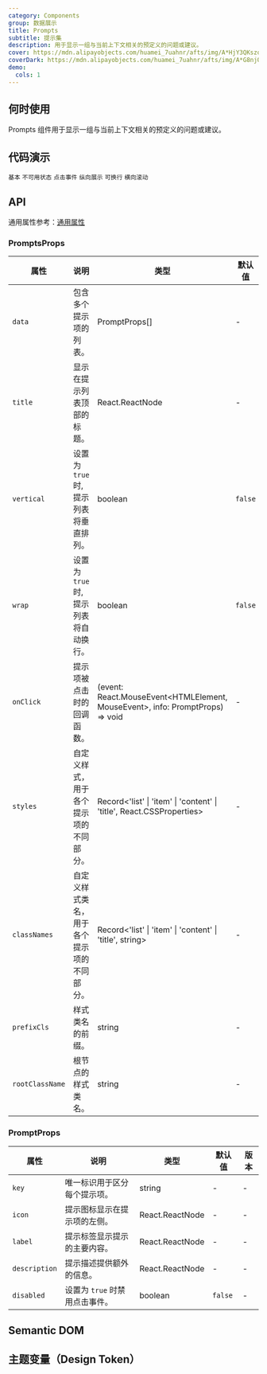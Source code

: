 ```yaml
---
category: Components
group: 数据展示
title: Prompts
subtitle: 提示集
description: 用于显示一组与当前上下文相关的预定义的问题或建议。
cover: https://mdn.alipayobjects.com/huamei_7uahnr/afts/img/A*HjY3QKszqFEAAAAAAAAAAAAADrJ8AQ/original
coverDark: https://mdn.alipayobjects.com/huamei_7uahnr/afts/img/A*G8njQogkGwAAAAAAAAAAAAAADrJ8AQ/original
demo:
  cols: 1
---
```


## 何时使用

Prompts 组件用于显示一组与当前上下文相关的预定义的问题或建议。

## 代码演示

<!-- prettier-ignore -->
<code src="./demo/basic.tsx">基本</code>
<code src="./demo/disabled.tsx">不可用状态</code>
<code src="./demo/onclick.tsx">点击事件</code>
<code src="./demo/flex-vertical.tsx">纵向展示</code>
<code src="./demo/flex-wrap.tsx">可换行</code>
<code src="./demo/with-scroll.tsx">横向滚动</code>
## API

通用属性参考：[通用属性](/docs/react/common-props)

### PromptsProps
| 属性            | 说明                           | 类型                                                      | 默认值 | 版本 |
|-----------------|------------------------------|----------------------------------------------------------|-------|------|
| `data`          | 包含多个提示项的列表。                 | PromptProps[]                                          | -     | -    |
| `title`         | 显示在提示列表顶部的标题。               | React.ReactNode                                      | -     | -    |
| `vertical`      | 设置为 `true` 时, 提示列表将垂直排列。         | boolean                                                | `false` | -    |
| `wrap`      | 设置为 `true` 时, 提示列表将自动换行。          | boolean                                                | `false` | -    |
| `onClick`       | 提示项被点击时的回调函数。              | (event: React.MouseEvent<HTMLElement, MouseEvent>, info: PromptProps) => void | -     | -    |
| `styles`        | 自定义样式，用于各个提示项的不同部分。      | Record<'list' \| 'item' \| 'content' \| 'title', React.CSSProperties> | -     | -    |
| `classNames`    | 自定义样式类名，用于各个提示项的不同部分。  | Record<'list' \| 'item' \| 'content' \| 'title', string>            | -     | -    |
| `prefixCls`     | 样式类名的前缀。                       | string                                                 | -     | -    |
| `rootClassName` | 根节点的样式类名。                     | string                                                 | -     | -    |

### PromptProps
| 属性            | 说明                           | 类型                                                      | 默认值 | 版本 |
|-----------------|------------------------------|----------------------------------------------------------|-------|------|
| `key`           | 唯一标识用于区分每个提示项。         | string                                                 | -     | -    |
| `icon`          | 提示图标显示在提示项的左侧。           | React.ReactNode                                        | -     | -    |
| `label`         | 提示标签显示提示的主要内容。           | React.ReactNode                                        | -     | -    |
| `description`   | 提示描述提供额外的信息。               | React.ReactNode                                        | -     | -    |
| `disabled`      | 设置为 `true` 时禁用点击事件。          | boolean                                                | `false` | -    |

## Semantic DOM

## 主题变量（Design Token）

<ComponentTokenTable component="Prompts"></ComponentTokenTable>
